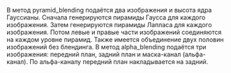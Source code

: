 В метод pyramid_blending подаётся два изображения и высота ядра Гауссианы. Сначала генерируются пирамиды Гаусса для каждого изображения. Затем генерируются пирамиды Лапласа для каждого изображения. Потом левые и правые части изображений соединяются на каждом уровне пирамид. Также имеется объединение двух половин изображений без блендинга.
В метод alpha_blending подаётся три изображения: передний план, задний план и маска-канал (альфа-канал). По альфа-каналу передний план накладывается на задний.